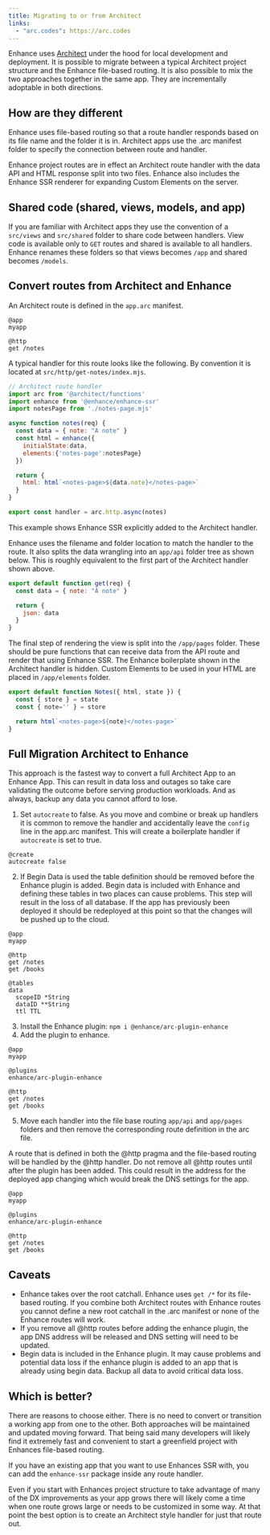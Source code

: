 ```yaml
---
title: Migrating to or from Architect
links:
  - "arc.codes": https://arc.codes
---
```


Enhance uses [Architect](https://arc.codes) under the hood for local development and deployment. It is possible to migrate between a typical Architect project structure and the Enhance file-based routing. It is also possible to mix the two approaches together in the same app. They are incrementally adoptable in both directions.

## How are they different
Enhance uses file-based routing so that a route handler responds based on its file name and the folder it is in. Architect apps use the .arc manifest folder to specify the connection between route and handler.

Enhance project routes are in effect an Architect route handler with the data API and HTML response split into two files. Enhance also includes the Enhance SSR renderer for expanding Custom Elements on the server.

## Shared code (shared, views, models, and app)
If you are familiar with Architect apps they use the convention of a `src/views` and `src/shared` folder to share code between handlers. View code is available only to `GET` routes and shared is available to all handlers. Enhance renames these folders so that views becomes `/app` and shared becomes `/models`.



## Convert routes from Architect and Enhance
An Architect route is defined in the `app.arc` manifest.

<doc-code filename="app.arc">

```arc
@app
myapp

@http
get /notes
```
</doc-code>

A typical handler for this route looks like the following. By convention it is located at `src/http/get-notes/index.mjs`.

<doc-code filename="src/http/get-notes/index.mjs">

```javascript
// Architect route handler
import arc from '@architect/functions'
import enhance from '@enhance/enhance-ssr'
import notesPage from './notes-page.mjs'

async function notes(req) {
  const data = { note: "A note" }
  const html = enhance({
    initialState:data,
    elements:{'notes-page':notesPage}
  })

  return {
    html: html`<notes-page>${data.note}</notes-page>`
  }
}

export const handler = arc.http.async(notes)
```
</doc-code>

This example shows Enhance SSR explicitly added to the Architect handler.

Enhance uses the filename and folder location to match the handler to the route. It also splits the data wrangling into an `app/api` folder tree as shown below. This is roughly equivalent to the first part of the Architect handler shown above.

<doc-code filename="app/api/notes.mjs">

```javascript
export default function get(req) {
  const data = { note: "A note" }

  return {
    json: data
  }
}
```
</doc-code>

The final step of rendering the view is split into the `/app/pages` folder. These should be pure functions that can receive data from the API route and render that using Enhance SSR. The Enhance boilerplate shown in the Architect handler is hidden. Custom Elements to be used in your HTML are placed in `/app/elements` folder.

<doc-code filename="app/pages/notes.mjs">

```javascript
export default function Notes({ html, state }) {
  const { store } = state
  const { note='' } = store

  return html`<notes-page>${note}</notes-page>`
}
```
</doc-code>

## Full Migration Architect to Enhance
This approach is the fastest way to convert a full Architect App to an Enhance App. This can result in data loss and outages so take care validating the outcome before serving production workloads. And as always, backup any data you cannot afford to lose.

1. Set `autocreate` to false. As you move and combine or break up handlers it is common to remove the handler and accidentally leave the `config` line in the app.arc manifest. This will create a boilerplate handler if `autocreate` is set to true.

<doc-code filename="prefs.arc" highlight="2-add">

```arc
@create
autocreate false
```
</doc-code>

2. If Begin Data is used the table definition should be removed before the Enhance plugin is added. Begin data is included with Enhance and defining these tables in two places can cause problems. This step will result in the loss of all database. If the app has previously been deployed it should be redeployed at this point so that the changes will be pushed up to the cloud.

<doc-code filename="app.arc" highlight="8:12-delete">

```arc
@app
myapp

@http
get /notes
get /books

@tables
data
  scopeID *String
  dataID **String
  ttl TTL
```
</doc-code>

3. Install the Enhance plugin: `npm i @enhance/arc-plugin-enhance`
4. Add the plugin to enhance.

<doc-code filename="app.arc" highlight="4:5-add">

```arc
@app
myapp

@plugins
enhance/arc-plugin-enhance

@http
get /notes
get /books
```
</doc-code>

5. Move each handler into the file base routing `app/api` and `app/pages` folders and then remove the corresponding route definition in the arc file.

A route that is defined in both the @http pragma and the file-based routing will be handled by the @http handler. Do not remove all @http routes until after the plugin has been added. This could result in the address for the deployed app changing which would break the DNS settings for the app.

<doc-code filename="app.arc" highlight="7:9-delete">

```arc
@app
myapp

@plugins
enhance/arc-plugin-enhance

@http
get /notes
get /books
```
</doc-code>

## Caveats

- Enhance takes over the root catchall. Enhance uses `get /*` for its file-based routing. If you combine both Architect routes with Enhance routes you cannot define a new root catchall in the .arc manifest or none of the Enhance routes will work.
- If you remove all @http routes before adding the enhance plugin, the app DNS address will be released and DNS setting will need to be updated.
- Begin data is included in the Enhance plugin. It may cause problems and potential data loss if the enhance plugin is added to an app that is already using begin data. Backup all data to avoid critical data loss.

## Which is better?

There are reasons to choose either. There is no need to convert or transition a working app from one to the other. Both approaches will be maintained and updated moving forward. That being said many developers will likely find it extremely fast and convenient to start a greenfield project with Enhances file-based routing.

If you have an existing app that you want to use Enhances SSR with, you can add the `enhance-ssr` package inside any route handler.

Even if you start with Enhances project structure to take advantage of many of the DX improvements as your app grows there will likely come a time when one route grows large or needs to be customized in some way. At that point the best option is to create an Architect style handler for just that route out.
